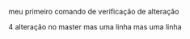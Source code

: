 meu primeiro comando de verificação de alteração

4 alteração no master
mas uma linha 
mas uma linha 